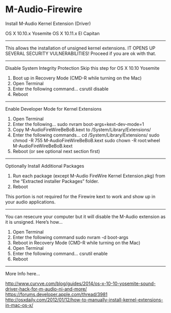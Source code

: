 # M-Audio-Firewire

Install M-Audio Kernel Extension (Driver)

OS X 10.10.x Yosemite
OS X 10.11.x El Capitan

-----

This allows the installation of unsigned kernel extensions.
IT OPENS UP SEVERAL SECURITY VULNERABILITIES!
Proceed if you are ok with that.

-----

Disable System Integrity Protection 
Skip this step for OS X 10.10 Yosemite

1. Boot up in Recovery Mode (CMD-R while turning on the Mac)
2. Open Terminal
3. Enter the following command...
	csrutil disable
4. Reboot

-----

Enable Developer Mode for Kernel Extensions

1. Open Terminal
2. Enter the following…
	sudo nvram boot-args=kext-dev-mode=1
3. Copy M-AudioFireWireBeBoB.kext to /System/Library/Extensions/
4. Enter the following commands...
	cd /System/Library/Extensions/
	sudo chmod -R 755 M-AudioFireWireBeBoB.kext
	sudo chown -R root:wheel M-AudioFireWireBeBoB.kext
5. Reboot (or see optional next section first)

-----

Optionally Install Additional Packages

1. Run each package (except M-Audio FireWire Kernel Extension.pkg) from 
   the “Extracted installer Packages” folder.
2. Reboot

This portion is not required for the Firewire kext to work and show up
in your audio applications.

-----

You can resecure your computer but it will disable the M-Audio extension
as it is unsigned. Here’s how...

1. Open Terminal
2. Enter the following command
	sudo nvram -d boot-args
3. Reboot in Recovery Mode (CMD-R while turning on the Mac)
4. Open Terminal
5. Enter the following command...
	csrutil enable
6. Reboot

-----

More Info here…

http://www.curvve.com/blog/guides/2014/os-x-10-10-yosemite-sound-driver-hack-for-m-audio-ni-and-more/
https://forums.developer.apple.com/thread/3981
http://osxdaily.com/2012/01/12/how-to-manually-install-kernel-extensions-in-mac-os-x/
